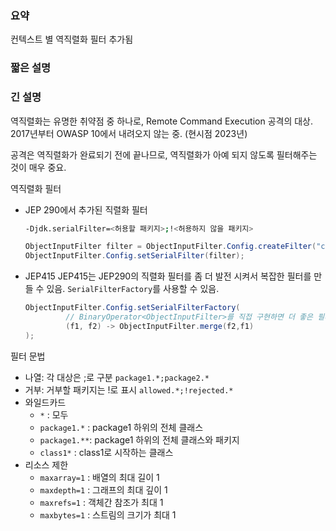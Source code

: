 ### 요약
컨텍스트 별 역직렬화 필터 추가됨


### 짧은 설명


### 긴 설명
역직렬화는 유명한 취약점 중 하나로, Remote Command Execution 공격의 대상. 2017년부터 OWASP 10에서 내려오지 않는 중. (현시점 2023년)

공격은 역직렬화가 완료되기 전에 끝나므로, 역직렬화가 아예 되지 않도록 필터해주는 것이 매우 중요.

역직렬화 필터
* JEP 290에서 추가된 직렬화 필터 
  ``` bash
  -Djdk.serialFilter=<허용할 패키지>;!<허용하지 않을 패키지> 
  ```
  ``` java
  ObjectInputFilter filter = ObjectInputFilter.Config.createFilter("com.github.penguin418.*;!*");
  ObjectInputFilter.Config.setSerialFilter(filter);
  ```
* JEP415
  JEP415는 JEP290의 직렬화 필터를 좀 더 발전 시켜서 복잡한 필터를 만들 수 있음.
  `SerialFilterFactory`를 사용할 수 있음. 
  ``` java
  ObjectInputFilter.Config.setSerialFilterFactory(
           // BinaryOperator<ObjectInputFilter>를 직접 구현하면 더 좋은 필터를 만들 수 있음.
           (f1, f2) -> ObjectInputFilter.merge(f2,f1)
  );
  ```

필터 문법
* 나열: 각 대상은 ;로 구분
  ` package1.*;package2.* `
* 거부: 거부할 패키지는 !로 표시
  ` allowed.*;!rejected.* `
* 와일드카드
  * `*` : 모두
  * `package1.*` : package1 하위의 전체 클래스
  * `package1.**`: package1 하위의 전체 클래스와 패키지
  * `class1*`  : class1로 시작하는 클래스
* 리소스 제한
  * `maxarray=1` : 배열의 최대 길이 1
  * `maxdepth=1` : 그래프의 최대 깊이 1
  * `maxrefs=1`  : 객체간 참조가 최대 1
  * `maxbytes=1` : 스트림의 크기가 최대 1